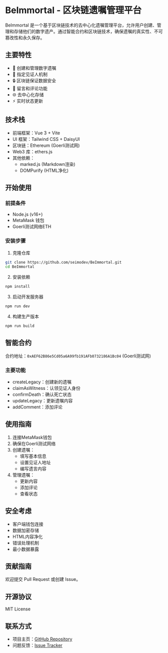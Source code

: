 # BeImmortal - 区块链遗嘱管理平台

BeImmortal 是一个基于区块链技术的去中心化遗嘱管理平台，允许用户创建、管理和存储他们的数字遗产。通过智能合约和区块链技术，确保遗嘱的真实性、不可篡改性和永久保存。

## 主要特性

- 📝 创建和管理数字遗嘱
- 👥 指定见证人机制
- 🔒 区块链保证数据安全
- 💬 留言和评论功能
- 🌐 去中心化存储
- ⚡ 实时状态更新

## 技术栈

- 前端框架：Vue 3 + Vite
- UI 框架：Tailwind CSS + DaisyUI
- 区块链：Ethereum (Goerli测试网)
- Web3 库：ethers.js
- 其他依赖：
  - marked.js (Markdown渲染)
  - DOMPurify (HTML净化)

## 开始使用

### 前提条件

- Node.js (v16+)
- MetaMask 钱包
- Goerli测试网络ETH

### 安装步骤

1. 克隆仓库
```bash
git clone https://github.com/seimodev/BeImmortal.git
cd BeImmortal
```

2. 安装依赖
```bash
npm install
```

3. 启动开发服务器
```bash
npm run dev
```

4. 构建生产版本
```bash
npm run build
```

## 智能合约

合约地址：`0xAEF62B86e5Cd05a6A99fb191AFb0732186A1Bc04` (Goerli测试网)

### 主要功能

- createLegacy：创建新的遗嘱
- claimAsWitness：认领见证人身份
- confirmDeath：确认死亡状态
- updateLegacy：更新遗嘱内容
- addComment：添加评论

## 使用指南

1. 连接MetaMask钱包
2. 确保在Goerli测试网络
3. 创建遗嘱：
   - 填写基本信息
   - 设置见证人地址
   - 编写遗言内容
4. 管理遗嘱：
   - 更新内容
   - 添加评论
   - 查看状态

## 安全考虑

- 客户端钱包连接
- 数据加密存储
- HTML内容净化
- 错误处理机制
- 最小数据暴露

## 贡献指南

欢迎提交 Pull Request 或创建 Issue。

## 开源协议

MIT License

## 联系方式

- 项目主页：[GitHub Repository](https://github.com/seimodev/BeImmortal)
- 问题反馈：[Issue Tracker](https://github.com/seimodev/BeImmortal/issues)
